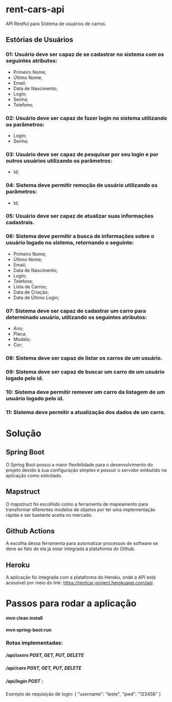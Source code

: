 # rent-cars-api
API Restful para Sistema de usuários de carros.

## Estórias de Usuários

### 01: Usuário deve ser capaz de se cadastrar no sistema com os seguintes atributos:
  
  * Primeiro Nome;
  * Último Nome;
  * Email;
  * Data de Nascimento;
  * Login;
  * Senha;
  * Telefone;
  
### 02: Usuário deve ser capaz de fazer login no sistema utilizando os parâmetros:
  * Login;
  * Senha;
 
### 03: Usuário deve ser capaz de pesquisar por seu login e por outros usuários utilizando os parâmetros:
  
  * Id;

### 04: Sistema deve permitir remoção de usuário utilizando os parâmetros:
  
  * Id;

### 05: Usuário deve ser capaz de atualizar suas informações cadastrais.

### 06: Sistema deve permitir a busca de informações sobre o usuário logado no sistema, retornando o seguinte:

  * Primeiro Nome;
  * Último Nome;
  * Email;
  * Data de Nascimento;
  * Login;
  * Telefone;
  * Lista de Carros;
  * Data de Criação;
  * Data de Último Login;
  
### 07: Sistema deve ser capaz de cadastrar um carro para determinado usuário, utilizando os seguintes atributos:
  
  * Ano;
  * Placa;
  * Modelo;
  * Cor;
  
### 08: Sistema deve ser capaz de listar os carros de um usuário.

### 09: Sistema deve ser capaz de buscar um carro de um usuário logado pelo id.

### 10: Sistema deve permitir remover um carro da listagem de um usuário logado pelo id.

### 11: Sistema deve permitir a atualização dos dados de um carro.

# Solução

## Spring Boot

O Spring Boot possui a maior flexibilidade para o desenvolvimento do projeto devido à sua configuração simples e possuir o servidor embutido na aplicação como solicitado.

## Mapstruct

O mapstruct foi escolhido como a ferramenta de mapeamento para 
transformar diferentes modelos de objetos por ter uma implementação rápida e ser bastante aceita no mercado.

## Github Actions

A escolha dessa ferramenta para automatizar processos de software se deve ao fato de ela já estar integrada à plataforma do Github.

## Heroku

A aplicação foi integrada com a plataforma do Heroku, onde a API está acessível por meio do link: https://rentcar-project.herokuapp.com/api.

# Passos para rodar a aplicação

#### mvn clean install
#### mvn spring-boot:run

### Rotas implementadas:

##### /api/users POST, GET, PUT, DELETE
##### /api/cars  POST, GET, PUT, DELETE
##### /api/login POST :
  Exemplo de requisição de login:
      {
          "username": "teste",
          "pwd": "123456"
      }
